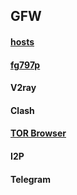 ## GFW


#### [hosts](https://mokk731.github.io/txt/hosts.txt)


#### [fg797p](https://mokk731.github.io/ziprar/win-tools/fg797p.rar)


#### V2ray


#### Clash

#### [TOR Browser](https://www.torproject.org/zh-CN/)

#### I2P

#### Telegram
